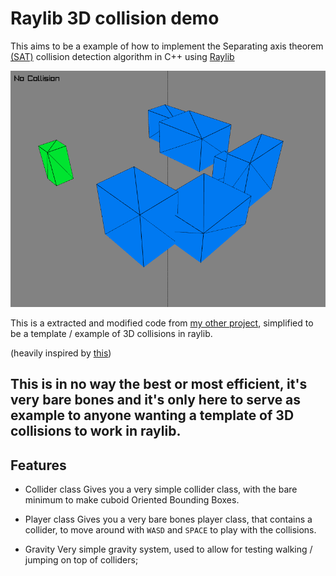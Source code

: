 # Raylib 3D collision demo

This aims to be a example of how to implement the Separating axis theorem [(SAT)](https://en.wikipedia.org/wiki/Hyperplane_separation_theorem) collision detection algorithm in C++ using [Raylib](https://github.com/raysan5/raylib)

<img src="screenshot.png">

This is a extracted and modified code from [my other project](https://github.com/LeaoMartelo2/wireframe_game), simplified to be a template / example of 3D collisions in raylib.

(heavily inspired by [this](https://github.com/Trimurdev/Raylib-collision-demo))

## This is in no way the best or most efficient, it's very bare bones and it's only here to serve as example to anyone wanting a template of 3D collisions to work in raylib. 

## Features

 - Collider class
 Gives you a very simple collider class, with the bare minimum to make cuboid Oriented Bounding Boxes.

 - Player class
 Gives you a very bare bones player class, that contains a collider, to move around with `WASD` and `SPACE` to play with the collisions.

 - Gravity
 Very simple gravity system, used to allow for testing walking / jumping on top of colliders;

